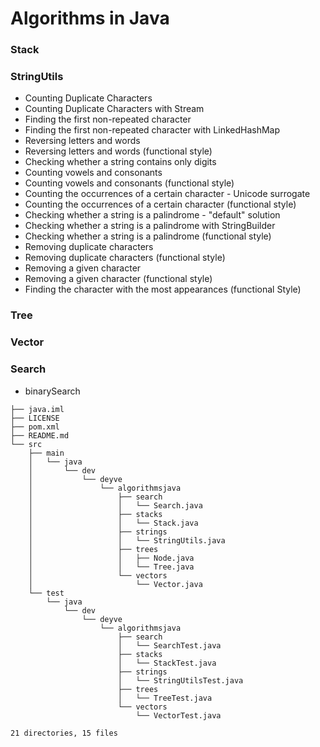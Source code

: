 # Algorithms in Java

### Stack

### StringUtils

- Counting Duplicate Characters
- Counting Duplicate Characters with Stream
- Finding the first non-repeated character
- Finding the first non-repeated character with LinkedHashMap
- Reversing letters and words
- Reversing letters and words (functional style)
- Checking whether a string contains only digits
- Counting vowels and consonants
- Counting vowels and consonants (functional style)
- Counting the occurrences of a certain character - Unicode surrogate
- Counting the occurrences of a certain character (functional style)
- Checking whether a string is a palindrome - "default" solution
- Checking whether a string is a palindrome with StringBuilder
- Checking whether a string is a palindrome (functional style)
- Removing duplicate characters
- Removing duplicate characters (functional style)
- Removing a given character 
- Removing a given character (functional style)
- Finding the character with the most appearances (functional Style)

### Tree

### Vector

### Search

- binarySearch

```text
├── java.iml
├── LICENSE
├── pom.xml
├── README.md
└── src
    ├── main
    │   └── java
    │       └── dev
    │           └── deyve
    │               └── algorithmsjava
    │                   ├── search
    │                   │   └── Search.java
    │                   ├── stacks
    │                   │   └── Stack.java
    │                   ├── strings
    │                   │   └── StringUtils.java
    │                   ├── trees
    │                   │   ├── Node.java
    │                   │   └── Tree.java
    │                   └── vectors
    │                       └── Vector.java
    └── test
        └── java
            └── dev
                └── deyve
                    └── algorithmsjava
                        ├── search
                        │   └── SearchTest.java
                        ├── stacks
                        │   └── StackTest.java
                        ├── strings
                        │   └── StringUtilsTest.java
                        ├── trees
                        │   └── TreeTest.java
                        └── vectors
                            └── VectorTest.java

21 directories, 15 files
```
